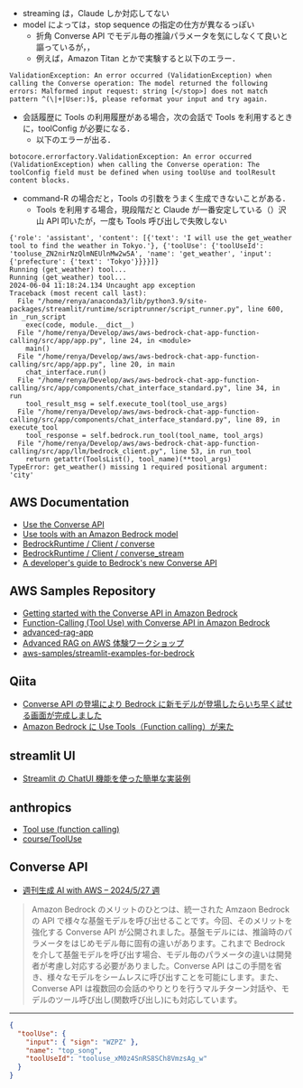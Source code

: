 - streaming は，Claude しか対応してない
- model によっては，stop sequence の指定の仕方が異なるっぽい
  - 折角 Converse API でモデル毎の推論パラメータを気にしなくて良いと謳っているが，，
  - 例えば，Amazon Titan とかで実験すると以下のエラー．

```
ValidationException: An error occurred (ValidationException) when calling the Converse operation: The model returned the following errors: Malformed input request: string [</stop>] does not match pattern ^(\|+|User:)$, please reformat your input and try again.
```

- 会話履歴に Tools の利用履歴がある場合，次の会話で Tools を利用するときに，toolConfig が必要になる．
  - 以下のエラーが出る．

```
botocore.errorfactory.ValidationException: An error occurred (ValidationException) when calling the Converse operation: The toolConfig field must be defined when using toolUse and toolResult content blocks.
```

- command-R の場合だと，Tools の引数をうまく生成できないことがある．
  - Tools を利用する場合，現段階だと Claude が一番安定している（）沢山 API 叩いたが，一度も Tools 呼び出しで失敗しない

```
{'role': 'assistant', 'content': [{'text': 'I will use the get_weather tool to find the weather in Tokyo.'}, {'toolUse': {'toolUseId': 'tooluse_ZN2nirNzQlmNEUlnMw2w5A', 'name': 'get_weather', 'input': {'prefecture': {'text': 'Tokyo'}}}}]}
Running (get_weather) tool...
Running (get_weather) tool...
2024-06-04 11:18:24.134 Uncaught app exception
Traceback (most recent call last):
  File "/home/renya/anaconda3/lib/python3.9/site-packages/streamlit/runtime/scriptrunner/script_runner.py", line 600, in _run_script
    exec(code, module.__dict__)
  File "/home/renya/Develop/aws/aws-bedrock-chat-app-function-calling/src/app/app.py", line 24, in <module>
    main()
  File "/home/renya/Develop/aws/aws-bedrock-chat-app-function-calling/src/app/app.py", line 20, in main
    chat_interface.run()
  File "/home/renya/Develop/aws/aws-bedrock-chat-app-function-calling/src/app/components/chat_interface_standard.py", line 34, in run
    tool_result_msg = self.execute_tool(tool_use_args)
  File "/home/renya/Develop/aws/aws-bedrock-chat-app-function-calling/src/app/components/chat_interface_standard.py", line 89, in execute_tool
    tool_response = self.bedrock.run_tool(tool_name, tool_args)
  File "/home/renya/Develop/aws/aws-bedrock-chat-app-function-calling/src/app/llm/bedrock_client.py", line 53, in run_tool
    return getattr(ToolsList(), tool_name)(**tool_args)
TypeError: get_weather() missing 1 required positional argument: 'city'

```

## AWS Documentation

- [Use the Converse API](https://docs.aws.amazon.com/bedrock/latest/userguide/conversation-inference.html)
- [Use tools with an Amazon Bedrock model](https://docs.aws.amazon.com/bedrock/latest/userguide/tool-use.html)
- [BedrockRuntime / Client / converse](https://boto3.amazonaws.com/v1/documentation/api/latest/reference/services/bedrock-runtime/client/converse.html)
- [BedrockRuntime / Client / converse_stream](https://boto3.amazonaws.com/v1/documentation/api/latest/reference/services/bedrock-runtime/client/converse_stream.html)
- [A developer's guide to Bedrock's new Converse API](https://community.aws/content/2dtauBCeDa703x7fDS9Q30MJoBA/amazon-bedrock-converse-api-developer-guide)

## AWS Samples Repository

- [Getting started with the Converse API in Amazon Bedrock](https://github.com/aws-samples/amazon-bedrock-samples/blob/b64902625ea8ade362c0f7d1978428cecdcf47ed/introduction-to-bedrock/Getting%20started%20with%20Converse%20API.ipynb#L158)
- [Function-Calling (Tool Use) with Converse API in Amazon Bedrock](https://github.com/aws-samples/amazon-bedrock-samples/blob/b64902625ea8ade362c0f7d1978428cecdcf47ed/function-calling/Function%20calling%20tool%20use%20with%20Converse%20API.ipynb#L7)
- [advanced-rag-app](https://github.com/aws-samples/aws-ml-jp/blob/main/tasks/generative-ai/advanced-rag/app/app.py)
- [Advanced RAG on AWS 体験ワークショップ](https://catalog.us-east-1.prod.workshops.aws/workshops/9d2259fb-df5f-4f44-b1d3-9a8e0f0f7e46/ja-JP/01-advanced-rag-app/column)
- [aws-samples/streamlit-examples-for-bedrock](https://github.com/aws-samples/streamlit-examples-for-bedrock/blob/main/1-chat.py)

## Qiita

- [Converse API の登場により Bedrock に新モデルが登場したらいち早く試せる画面が完成しました](https://qiita.com/moritalous/items/cde191320abcfffacaca)
- [Amazon Bedrock に Use Tools（Function calling）が来た](https://qiita.com/moritalous/items/8b1a15a7dc583fa3a2e1?utm_campaign=post_article&utm_medium=twitter&utm_source=twitter_share)

## streamlit UI

- [Streamlit の ChatUI 機能を使った簡単な実装例](https://book.st-hakky.com/data-science/streamlit-chat-ui-example/)

## anthropics

- [Tool use (function calling)](https://docs.anthropic.com/ja/docs/tool-use)
- [course/ToolUse](https://github.com/anthropics/courses/tree/master/ToolUse)

## Converse API

- [週刊生成 AI with AWS – 2024/5/27 週](https://aws.amazon.com/jp/blogs/news/weekly-genai-20240527/)

> Amazon Bedrock のメリットのひとつは、統一された Amzaon Bedrock の API で様々な基盤モデルを呼び出せることです。今回、そのメリットを強化する Converse API が公開されました。基盤モデルには、推論時のパラメータをはじめモデル毎に固有の違いがあります。これまで Bedrock を介して基盤モデルを呼び出す場合、モデル毎のパラメータの違いは開発者が考慮し対応する必要がありました。Converse API はこの手間を省き、様々なモデルをシームレスに呼び出すことを可能にします。また、Converse API は複数回の会話のやりとりを行うマルチターン対話や、モデルのツール呼び出し(関数呼び出し)にも対応しています。

---

```json
{
  "toolUse": {
    "input": { "sign": "WZPZ" },
    "name": "top_song",
    "toolUseId": "tooluse_xM0z4SnRS8SCh8VmzsAg_w"
  }
}
```
